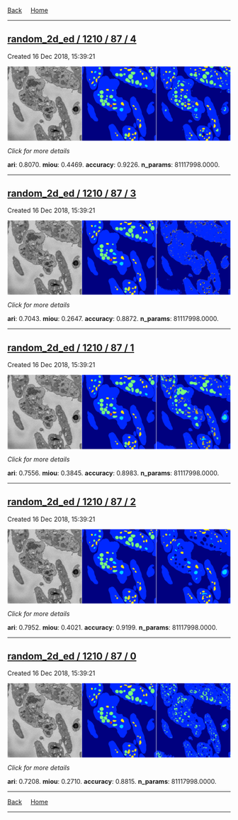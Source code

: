
[Back](..)&nbsp;&nbsp;&nbsp;&nbsp;&nbsp;[Home](https://leapmanlab.github.io/snapshots)

---

<div class="summary"><a href="4"><h2>random_2d_ed / 1210 / 87 / 4</h2></a><p>Created 16 Dec 2018, 15:39:21
</p><a href="4"><img src="4/media/summary.png" align="center"></a><p>
<i>Click for more details</i>
</p></div>

**ari**: 0.8070. **miou**: 0.4469. **accuracy**: 0.9226. **n_params**: 81117998.0000. 

---

<div class="summary"><a href="3"><h2>random_2d_ed / 1210 / 87 / 3</h2></a><p>Created 16 Dec 2018, 15:39:21
</p><a href="3"><img src="3/media/summary.png" align="center"></a><p>
<i>Click for more details</i>
</p></div>

**ari**: 0.7043. **miou**: 0.2647. **accuracy**: 0.8872. **n_params**: 81117998.0000. 

---

<div class="summary"><a href="1"><h2>random_2d_ed / 1210 / 87 / 1</h2></a><p>Created 16 Dec 2018, 15:39:21
</p><a href="1"><img src="1/media/summary.png" align="center"></a><p>
<i>Click for more details</i>
</p></div>

**ari**: 0.7556. **miou**: 0.3845. **accuracy**: 0.8983. **n_params**: 81117998.0000. 

---

<div class="summary"><a href="2"><h2>random_2d_ed / 1210 / 87 / 2</h2></a><p>Created 16 Dec 2018, 15:39:21
</p><a href="2"><img src="2/media/summary.png" align="center"></a><p>
<i>Click for more details</i>
</p></div>

**ari**: 0.7952. **miou**: 0.4021. **accuracy**: 0.9199. **n_params**: 81117998.0000. 

---

<div class="summary"><a href="0"><h2>random_2d_ed / 1210 / 87 / 0</h2></a><p>Created 16 Dec 2018, 15:39:21
</p><a href="0"><img src="0/media/summary.png" align="center"></a><p>
<i>Click for more details</i>
</p></div>

**ari**: 0.7208. **miou**: 0.2710. **accuracy**: 0.8815. **n_params**: 81117998.0000. 

---

[Back](..)&nbsp;&nbsp;&nbsp;&nbsp;&nbsp;[Home](https://leapmanlab.github.io/snapshots)

---